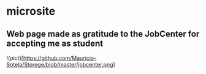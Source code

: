 # microsite
## Web page made as gratitude to the JobCenter for accepting me as student

!(pict)[https://github.com/Mauricio-Sotela/Storege/blob/master/jobcenter.png]
